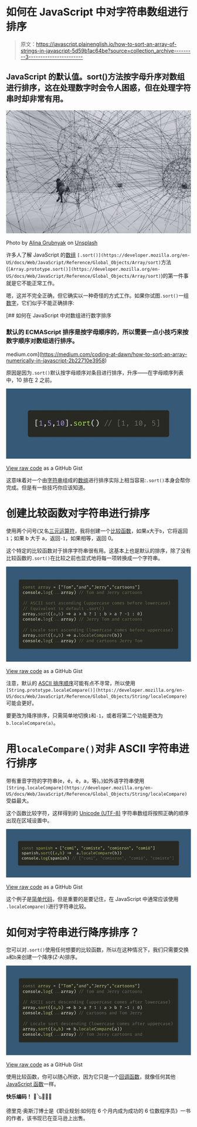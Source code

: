 # 如何在 JavaScript 中对字符串数组进行排序

> 原文：<https://javascript.plainenglish.io/how-to-sort-an-array-of-strings-in-javascript-5d59b1ac64be?source=collection_archive---------3----------------------->

## JavaScript 的默认值。sort()方法按字母升序对数组进行排序，这在处理数字时会令人困惑，但在处理字符串时却非常有用。

![](img/29fa61a0ee750690540a1258318d6dd0.png)

Photo by [Alina Grubnyak](https://unsplash.com/@alinnnaaaa?utm_source=medium&utm_medium=referral) on [Unsplash](https://unsplash.com?utm_source=medium&utm_medium=referral)

许多人了解 JavaScript 的[数组](/how-to-check-for-an-array-in-javascript-6ad20f7a0e21) `[.sort()](https://developer.mozilla.org/en-US/docs/Web/JavaScript/Reference/Global_Objects/Array/sort)`方法(`[Array.prototype.sort()](https://developer.mozilla.org/en-US/docs/Web/JavaScript/Reference/Global_Objects/Array/sort)`)的第一件事就是它不能正常工作。

嗯，这并不完全正确，但它确实以一种奇怪的方式工作。如果你试图`.sort()`一组[数字](/how-to-check-for-a-number-in-javascript-8d9024708153)，它们似乎不能正确排序:

[](https://medium.com/coding-at-dawn/how-to-sort-an-array-numerically-in-javascript-2b22710e3958) [## 如何在 JavaScript 中对数组进行数字排序

### 默认的 ECMAScript 排序是按字母顺序的，所以需要一点小技巧来按数字顺序对数组进行排序。

medium.com](https://medium.com/coding-at-dawn/how-to-sort-an-array-numerically-in-javascript-2b22710e3958) 

原因是因为`.sort()`默认按字母顺序对条目进行排序，升序——在字母顺序列表中，10 排在 2 之前。

![](img/d8ee68af0fe0f7df8b0bd43d48d838ac.png)

[View raw code](https://gist.github.com/DoctorDerek/e743334230815822907fa99e97d53c4a) as a GitHub Gist

这意味着对一个由[字符串](/how-to-check-for-a-string-in-javascript-a16b196915ff)组成的[数组](/how-to-check-for-an-array-in-javascript-6ad20f7a0e21)进行排序实际上相当容易:`.sort()`本身会帮你完成。但是有一些技巧你应该知道。

# 创建比较函数对字符串进行排序

使用两个问号(又名[三元运算符](https://medium.com/javascript-in-plain-english/what-does-the-question-mark-mean-in-javascript-code-353cfadcf760)，我将创建一个[比较函数](https://developer.mozilla.org/en-US/docs/Web/JavaScript/Reference/Global_Objects/Array/sort#parameters)，如果`a`大于`b`，它将返回`1`；如果 b 大于 a，返回`-1`，如果相等，返回 0。

这个特定的比较函数对于排序字符串很有用。这基本上也是默认的排序，除了没有比较函数的`.sort()`在比较之前也显式地将每一项转换成一个字符串。

![](img/973546e2297a0ce2cf076b9b2ae07f75.png)

[View raw code](https://gist.github.com/DoctorDerek/e743334230815822907fa99e97d53c4a) as a GitHub Gist

注意，默认的 [ASCII 排序顺序](http://support.ecisolutions.com/doc-ddms/help/reportsmenu/ascii_sort_order_chart.htm)可能有点不寻常，所以使用`[String.prototype.localeCompare()](https://developer.mozilla.org/en-US/docs/Web/JavaScript/Reference/Global_Objects/String/localeCompare)`可能会更好。

要更改为降序排序，只需简单地切换`1`和`-1`，或者将第二个功能更改为`b.localeCompare(a)`。

# 用`localeCompare()`对非 ASCII 字符串进行排序

带有重音字符的字符串(e，é，è，a，等)。)如外语字符串使用`[String.localeCompare](https://developer.mozilla.org/en-US/docs/Web/JavaScript/Reference/Global_Objects/String/localeCompare)`受益最大。

这个函数比较字符，这样得到的 [Unicode (UTF-8)](https://developer.mozilla.org/en-US/docs/Glossary/UTF-8) 字符串数组将按照正确的顺序出现在区域设置中。

![](img/ebb718b94d4e9e2d7f656a1ad130e515.png)

[View raw code](https://gist.github.com/DoctorDerek/e743334230815822907fa99e97d53c4a) as a GitHub Gist

这个例子是[简单代码](https://betterprogramming.pub/why-you-should-make-your-code-as-simple-as-possible-3b35e89f137)，但是重要的是要记住，在 JavaScript 中通常应该使用 `.localeCompare()`进行字符串比较。

# 如何对字符串进行降序排序？

您可以对`.sort()`使用任何想要的比较函数，所以在这种情况下，我们只需要交换`a`和`b`来创建一个降序(Z-A)排序。

![](img/17acf1ebc62cfd48024b4c89654ff4a1.png)

[View raw code](https://gist.github.com/DoctorDerek/e743334230815822907fa99e97d53c4a) as a GitHub Gist

使用比较函数，你可以随心所欲，因为它只是一个[回调函数](https://developer.mozilla.org/en-US/docs/Glossary/Callback_function)，就像任何其他 [JavaScript 函数](/how-to-check-for-a-function-in-javascript-986248827790)一样。

**快乐编码！** 🧵🪕🎸🎻🎉

德里克·奥斯汀博士是《职业规划:如何在 6 个月内成为成功的 6 位数程序员》一书的作者，该书现已在亚马逊上出售。